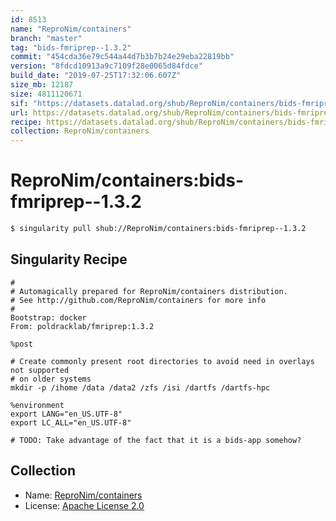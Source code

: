 ```yaml
---
id: 8513
name: "ReproNim/containers"
branch: "master"
tag: "bids-fmriprep--1.3.2"
commit: "454cda36e79c544a44d7b3b7b24e29eba22819bb"
version: "8fdcd10913a9c7109f28e0065d84fdce"
build_date: "2019-07-25T17:32:06.607Z"
size_mb: 12187
size: 4811120671
sif: "https://datasets.datalad.org/shub/ReproNim/containers/bids-fmriprep--1.3.2/2019-07-25-454cda36-8fdcd109/8fdcd10913a9c7109f28e0065d84fdce.simg"
url: https://datasets.datalad.org/shub/ReproNim/containers/bids-fmriprep--1.3.2/2019-07-25-454cda36-8fdcd109/
recipe: https://datasets.datalad.org/shub/ReproNim/containers/bids-fmriprep--1.3.2/2019-07-25-454cda36-8fdcd109/Singularity
collection: ReproNim/containers
---
```


# ReproNim/containers:bids-fmriprep--1.3.2

```bash
$ singularity pull shub://ReproNim/containers:bids-fmriprep--1.3.2
```

## Singularity Recipe

```singularity
#
# Automagically prepared for ReproNim/containers distribution.
# See http://github.com/ReproNim/containers for more info
#
Bootstrap: docker
From: poldracklab/fmriprep:1.3.2

%post

# Create commonly present root directories to avoid need in overlays not supported
# on older systems
mkdir -p /ihome /data /data2 /zfs /isi /dartfs /dartfs-hpc

%environment
export LANG="en_US.UTF-8"
export LC_ALL="en_US.UTF-8"

# TODO: Take advantage of the fact that it is a bids-app somehow?
```

## Collection

 - Name: [ReproNim/containers](https://github.com/ReproNim/containers)
 - License: [Apache License 2.0](https://api.github.com/licenses/apache-2.0)

